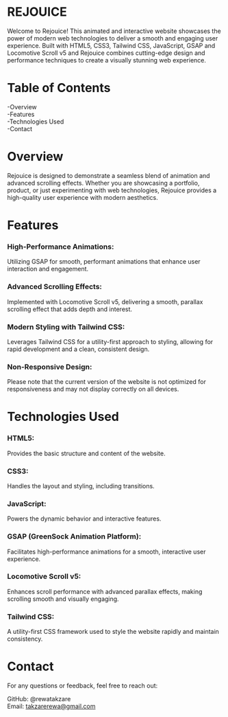 # REJOUICE
Welcome to Rejouice! This animated and interactive website showcases the power of modern web technologies to deliver a smooth and engaging user experience. Built with HTML5, CSS3, Tailwind CSS,  JavaScript, GSAP and Locomotive Scroll v5 and Rejouice combines cutting-edge design and performance techniques to create a visually stunning web experience.
# Table of Contents
-Overview  
-Features  
-Technologies Used     
-Contact   
# Overview
Rejouice is designed to demonstrate a seamless blend of animation and advanced scrolling effects. Whether you are showcasing a portfolio, product, or just experimenting with web technologies, Rejouice provides a high-quality user experience with modern aesthetics.
# Features
### High-Performance Animations:
Utilizing GSAP for smooth, performant animations that enhance user interaction and engagement.
### Advanced Scrolling Effects:
Implemented with Locomotive Scroll v5, delivering a smooth, parallax scrolling effect that adds depth and interest.
### Modern Styling with Tailwind CSS:
Leverages Tailwind CSS for a utility-first approach to styling, allowing for rapid development and a clean, consistent design.
### Non-Responsive Design: 
Please note that the current version of the website is not optimized for responsiveness and may not display correctly on all devices.
# Technologies Used
### HTML5:
Provides the basic structure and content of the website.
### CSS3:
Handles the layout and styling, including transitions.
### JavaScript:
Powers the dynamic behavior and interactive features.
### GSAP (GreenSock Animation Platform):
Facilitates high-performance animations for a smooth, interactive user experience.
### Locomotive Scroll v5:
Enhances scroll performance with advanced parallax effects, making scrolling smooth and visually engaging.
### Tailwind CSS:
A utility-first CSS framework used to style the website rapidly and maintain consistency.
# Contact
For any questions or feedback, feel free to reach out:

GitHub: @rewatakzare    
Email: takzarerewa@gmail.com
